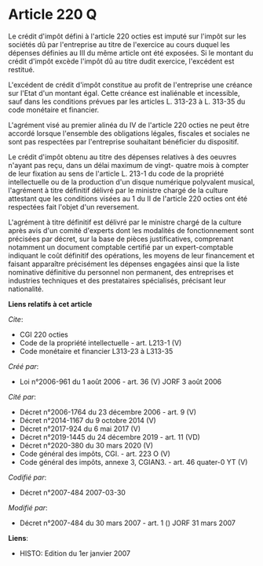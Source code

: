 # Article 220 Q

Le crédit d'impôt défini à l'article 220 octies est imputé sur l'impôt sur les sociétés dû par l'entreprise au titre de
l'exercice au cours duquel les dépenses définies au III du même article ont été exposées. Si le montant du crédit d'impôt
excède l'impôt dû au titre dudit exercice, l'excédent est restitué.

L'excédent de crédit d'impôt constitue au profit de l'entreprise une créance sur l'Etat d'un montant égal. Cette créance est
inaliénable et incessible, sauf dans les conditions prévues par les articles L. 313-23 à L. 313-35 du code monétaire et
financier.

L'agrément visé au premier alinéa du IV de l'article 220 octies ne peut être accordé lorsque l'ensemble des obligations
légales, fiscales et sociales ne sont pas respectées par l'entreprise souhaitant bénéficier du dispositif.

Le crédit d'impôt obtenu au titre des dépenses relatives à des oeuvres n'ayant pas reçu, dans un délai maximum de vingt-
quatre mois à compter de leur fixation au sens de l'article L. 213-1 du code de la propriété intellectuelle ou de la
production d'un disque numérique polyvalent musical, l'agrément à titre définitif délivré par le ministre chargé de la
culture attestant que les conditions visées au 1 du II de l'article 220 octies ont été respectées fait l'objet d'un
reversement.

L'agrément à titre définitif est délivré par le ministre chargé de la culture après avis d'un comité d'experts dont les
modalités de fonctionnement sont précisées par décret, sur la base de pièces justificatives, comprenant notamment un document
comptable certifié par un expert-comptable indiquant le coût définitif des opérations, les moyens de leur financement et
faisant apparaître précisément les dépenses engagées ainsi que la liste nominative définitive du personnel non permanent, des
entreprises et industries techniques et des prestataires spécialisés, précisant leur nationalité.

**Liens relatifs à cet article**

_Cite_:

  - CGI 220 octies
  - Code de la propriété intellectuelle - art. L213-1 (V)
  - Code monétaire et financier L313-23 à L313-35

_Créé par_:

  - Loi n°2006-961 du 1 août 2006 - art. 36 (V) JORF 3 août 2006

_Cité par_:

  - Décret n°2006-1764 du 23 décembre 2006 - art. 9 (V)
  - Décret n°2014-1167 du 9 octobre 2014 (V)
  - Décret n°2017-924 du 6 mai 2017 (V)
  - Décret n°2019-1445 du 24 décembre 2019 - art. 11 (VD)
  - Décret n°2020-380 du 30 mars 2020 (V)
  - Code général des impôts, CGI. - art. 223 O (V)
  - Code général des impôts, annexe 3, CGIAN3. - art. 46 quater-0 YT (V)

_Codifié par_:

  - Décret n°2007-484 2007-03-30

_Modifié par_:

  - Décret n°2007-484 du 30 mars 2007 - art. 1 () JORF 31 mars 2007

**Liens**:

  - HISTO: Edition du 1er janvier 2007
